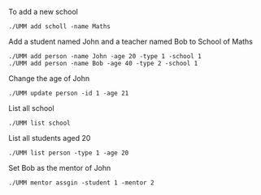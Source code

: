 To add a new school

```
./UMM add scholl -name Maths
```

Add a student named John and a teacher named Bob to School of Maths

```
./UMM add person -name John -age 20 -type 1 -school 1
./UMM add person -name Bob -age 40 -type 2 -school 1
```

Change the age of John

```
./UMM update person -id 1 -age 21
```

List all school

```
./UMM list school
```

List all students aged 20

```
./UMM list person -type 1 -age 20
```

Set Bob as the mentor of John

```
./UMM mentor assgin -student 1 -mentor 2
```